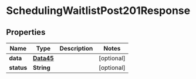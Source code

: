 

# SchedulingWaitlistPost201Response


## Properties

Name | Type | Description | Notes
------------ | ------------- | ------------- | -------------
**data** | [**Data45**](Data45.md) |  |  [optional]
**status** | **String** |  |  [optional]



